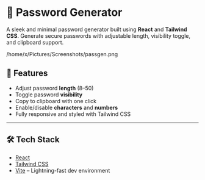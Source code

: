 # 🔐 Password Generator

A sleek and minimal password generator built using **React** and **Tailwind CSS**. Generate secure passwords with adjustable length, visibility toggle, and clipboard support.

 /home/x/Pictures/Screenshots/passgen.png

## 🚀 Features

- Adjust password **length** (8–50)
- Toggle password **visibility**
- Copy to clipboard with one click
- Enable/disable **characters** and **numbers**
- Fully responsive and styled with Tailwind CSS

---

## 🛠️ Tech Stack

- [React](https://react.dev/)
- [Tailwind CSS](https://tailwindcss.com/)
- [Vite](https://vitejs.dev/) – Lightning-fast dev environment

